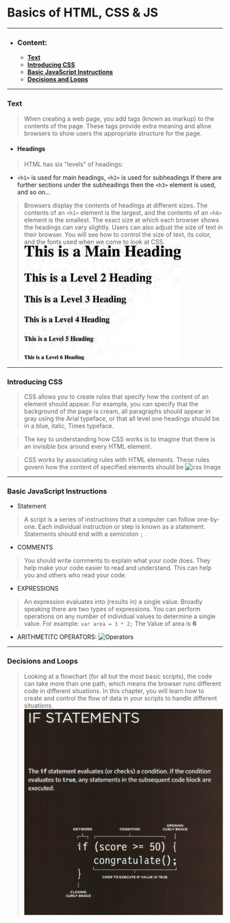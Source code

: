 # Basics of HTML, CSS & JS
---
* ### Content:
    * **[Text](#text)**
    * **[Introducing CSS](#introducing-css)**
    * **[Basic JavaScript Instructions](#basic-javascript-instructions)**
    * **[Decisions and Loops](#decisions-and-loops)**
  

------

### Text
>  When creating a web page, you add tags (known as markup) to the contents of the page. These tags provide extra meaning and allow browsers to show users the appropriate structure for the page.

* #### Headings
> HTML has six "levels" of headings:

* ``<h1>`` is used for main headings, ``<h2>`` is used for subheadings If there are further sections under the subheadings then the ``<h3>`` element is used, and so on...
> Browsers display the contents of headings at different sizes. The contents of an ``<h1>`` element is the largest, and the contents of an ``<h6>`` element is the smallest. The exact size at which each browser shows the headings can vary slightly. Users can also adjust the size of text in their browser. You will see how to control the size of text, its color, and the fonts used when we come to look at CSS.
![Heading image](https://raw.githubusercontent.com/mamoon100/reading-notes/main/img/heading.png)
-----
### Introducing CSS
> CSS allows you to create rules that specify how the content of an element should appear. For example, you can specify that the background of the page is cream, all paragraphs should appear in gray using the Arial typeface, or that all level one headings should be in a blue, italic, Times typeface.

> The key to understanding how CSS works is to imagine that there is an invisible box around every HTML element.

> CSS works by associating rules with HTML elements. These rules govern how the content of specified elements should be
![css Image](.https://raw.githubusercontent.com/mamoon100/reading-notes/main/img/css.png)

----

### Basic JavaScript Instructions
* Statement
> A script is a series of instructions that a computer can follow one-by-one. Each individual instruction or step is known as a statement. Statements should end with a semicolon ``;`` .
* COMMENTS
> You should write comments to explain what your code does. They help make your code easier to read and understand. This can help you and others who read your code.

* EXPRESSIONS
> An expression evaluates into (results in) a single value. Broadly speaking there are two types of expressions. You can perform operations on any number of individual values to determine a single value. For example:
``var area = 3 * 2;`` The Value of area is **6**

* ARITHMETITC OPERATORS:
![Operators](https://www.devopsschool.com/blog/wp-content/uploads/2020/07/JavaScript-Arithmatic-Operators.png)
-----


### Decisions and Loops 
> Looking at a flowchart (for all but the most basic scripts), the code can take more than one path, which means the browser runs different code in different situations. In this chapter, you will learn how to create and control the flow of data in your scripts to handle different situations.
![if statment](https://raw.githubusercontent.com/mamoon100/reading-notes/main/img/if.png)
